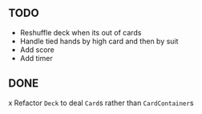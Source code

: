 ## TODO

- Reshuffle deck when its out of cards
- Handle tied hands by high card and then by suit
- Add score
- Add timer

## DONE

x Refactor `Deck` to deal `Card`s rather than `CardContainer`s
